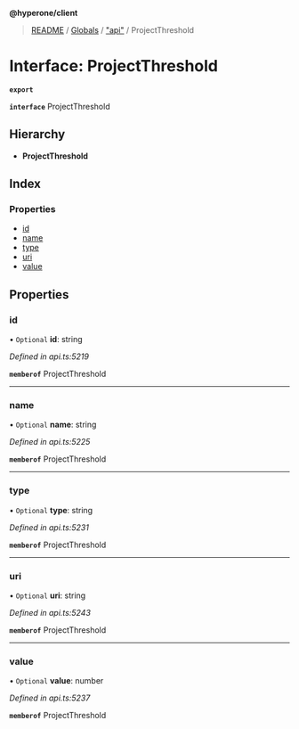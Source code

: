 **@hyperone/client**

> [README](../README.md) / [Globals](../globals.md) / ["api"](../modules/_api_.md) / ProjectThreshold

# Interface: ProjectThreshold

**`export`** 

**`interface`** ProjectThreshold

## Hierarchy

* **ProjectThreshold**

## Index

### Properties

* [id](_api_.projectthreshold.md#id)
* [name](_api_.projectthreshold.md#name)
* [type](_api_.projectthreshold.md#type)
* [uri](_api_.projectthreshold.md#uri)
* [value](_api_.projectthreshold.md#value)

## Properties

### id

• `Optional` **id**: string

*Defined in api.ts:5219*

**`memberof`** ProjectThreshold

___

### name

• `Optional` **name**: string

*Defined in api.ts:5225*

**`memberof`** ProjectThreshold

___

### type

• `Optional` **type**: string

*Defined in api.ts:5231*

**`memberof`** ProjectThreshold

___

### uri

• `Optional` **uri**: string

*Defined in api.ts:5243*

**`memberof`** ProjectThreshold

___

### value

• `Optional` **value**: number

*Defined in api.ts:5237*

**`memberof`** ProjectThreshold
